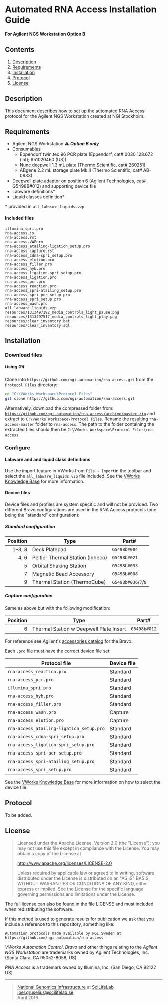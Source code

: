# Automated RNA Access Installation Guide #
**For Agilent NGS Workstation Option B**

## Contents ##
1. [Description](#Description)
2. [Requirements](#requirements)
3. [Installation](#installation)
4. [Protocol](#protocol)
5. [License](#license)

## Description ##
This document describes how to set up the automated RNA Access protocol for the Agilent NGS Workstation created at NGI Stockholm.

## Requirements ##
- Agilent NGS Workstation :warning: <i><b>Option B only</i></b>
- Consumables
   - Eppendorf twin.tec 96 PCR plate (Eppendorf, cat# 0030 128.672 (int); 951020460 (US))
   - Nunc deepwell 1.3 mL plate (Thermo Scientific, cat# 260251)
   - ABgene 2.2 mL storage plate Mk.II (Thermo Scientific, cat# AB-0933)
- Deepwell plate adaptor on position 6 (Agilent Technologies, cat# G5498B#012) and supporting device file
- Labware definitions*
- Liquid classes definition*

\* provided in `all_labware_liquids.vzp`

#### Included files ####

```
illumina_spri.pro
rna-access.js
rna-access.rst
rna-access.VWForm
rna-access_atailing-ligation_setup.pro
rna-access_capture.rst
rna-access_cdna-spri_setup.pro
rna-access_elution.pro
rna-access_filler.pro
rna-access_hyb.pro
rna-access_ligation-spri_setup.pro
rna-access_ligation.pro
rna-access_pcr.pro
rna-access_reaction.pro
rna-access_spri-atailing_setup.pro
rna-access_spri-pcr_setup.pro
rna-access_spri_setup.pro
rna-access_wash.pro
all_labware_liquids.vzp
resources/1313497192_media_controls_light_pause.png
resources/1313497517_media_controls_light_play.png
resources/clear_inventory.bat
resources/clear_inventory.sql
```

## Installation ##
### Download files ###

##### Using Git #####
Clone into `https://github.com/ngi-automation/rna-access.git` from the `Protocol Files` directory:

```bash
cd "C:\VWorks Workspace\Protocol Files"
git clone https://github.com/ngi-automation/rna-access.git
```

Alternatively, download the compressed folder from:
[`https://github.com/ngi-automation/rna-access/archive/master.zip`][zip]
and extract to `C:\VWorks Workspace\Protocol Files`. Rename the resulting `rna-access-master` folder to `rna-access`. The path to the folder containing the extracted files should then be `C:\VWorks Workspace\Protocol Files\rna-access`.

### Configure ###
#### Labware and and liquid class definitions ####
Use the import feature in VWorks from `File › Import`in the toolbar and select the `all_labware_liquids.vzp` file included. See the [VWorks Knowledge Base][import] for more information.

#### Device files ####
Device files and profiles are system specific and will not be provided. Two different Bravo configurations are used in the RNA Access protocols (one being the "standard" configuration):

##### Standard configuration #####
Position | Type | Part#
-------: | ---- | -----
1&ndash;3, 8  | Deck Platepad | `G5498b#004`
4, 6     | Peltier Thermal Station (Inheco) | `G5498b#021`
5        | Orbital Shaking Station | `G5498b#033`
7        | Magnetic Bead Accessory | `G5498b#008`
9        | Thermal Station (ThermoCube) | `G5498b#036`/`7`/`8`

##### Capture configuration #####
Same as above but with the following modification:

Position | Type | Part#
-------: | ---- | -----
6        | Thermal Station w Deepwell Plate Insert | `G5498b#012`

For reference see Agilent's [accessories catalog][catalog] for the Bravo.

Each `.pro` file must have the correct device file set:

Protocol file | Device file
-------- | -----------
`rna-access_reaction.pro` | Standard
`rna-access_pcr.pro` | Standard
`illumina_spri.pro` | Standard
`rna-access_hyb.pro` | Standard
`rna-access_filler.pro` | Standard
`rna-access_wash.pro` | Capture
`rna-access_elution.pro` | Capture
`rna-access_atailing-ligation_setup.pro` | Standard
`rna-access_cdna-spri_setup.pro` | Standard
`rna-access_ligation-spri_setup.pro` | Standard
`rna-access_spri-pcr_setup.pro` | Standard
`rna-access_spri-atailing_setup.pro` | Standard
`rna-access_spri_setup.pro` | Standard

See the [VWorks Knowledge Base][device-file] for more information on how to select the device file.

## Protocol ##

To be added.

## License ##
> Licensed under the Apache License, Version 2.0 (the "License");
> you may not use this file except in compliance with the License.
> You may obtain a copy of the License at
>
> http://www.apache.org/licenses/LICENSE-2.0
>
> Unless required by applicable law or agreed to in writing, software
> distributed under the License is distributed on an "AS IS" BASIS,
> WITHOUT WARRANTIES OR CONDITIONS OF ANY KIND, either express or implied.
> See the License for the specific language governing permissions and limitations under the License.

The full license can also be found in the file LICENSE and must included when redistributing the software.

If this method is used to generate results for publication we ask that you include a reference to this repository, something like:
```
Automation protocols made available by NGI Sweden at https://github.com/ngi-automation/rna-access
```
*VWorks Automation Control*, *Bravo* and other things relating to the *Agilent NGS Workstation* are trademarks owned by Agilent Technologies, Inc. (Santa Clara, CA 95052-8058, US).

*RNA Access* is a trademark owned by Illumina, Inc. (San Diego, CA 92122 US)

[email]: mailto:joel.gruselius@scilifelab.se "E-mail author"
[ngi]: https://portal.scilifelab.se/genomics/ "NGI Stockholm"
[scilife]: http://www.scilifelab.se/platforms/ngi/ "SciLifeLab"
[zip]: https://github.com/ngi-automation/rna-access/archive/master.zip
[import]: http://www.velocity11.com/techdocs/AutomationSolutionsKB/vworks4_ug/11_Troubleshooting.15.03.html#2005458
[catalog]: http://www.chem.agilent.com/Library/catalogs/Public/5991-0369EN.pdf
[sop]: about:blank
[device-file]: http://www.velocity11.com/techdocs/AutomationSolutionsKB/vworks4_ug/02_CreateProtocolBasic.04.08.html#1981042

---

>[National Genomics Infrastructure][ngi] at [SciLifeLab][scilife]  
<joel.gruselius@scilifelab.se>  
April 2016
